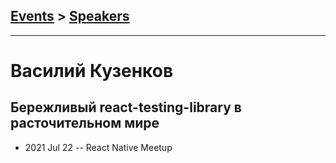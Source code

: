 ## [Events](../README.md) > [Speakers](../speakers.md)
---

# Василий Кузенков

## Бережливый react-testing-library в расточительном мире
- 2021 Jul 22 -- React Native Meetup    
